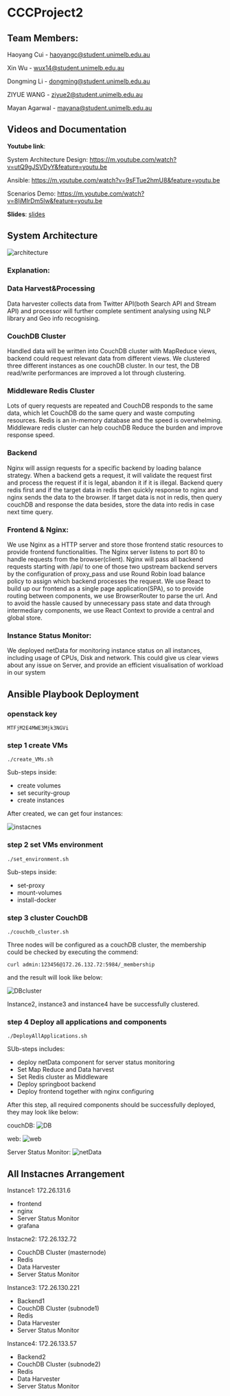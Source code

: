 # CCCProject2  

## Team Members:
Haoyang Cui - haoyangc@student.unimelb.edu.au

Xin Wu - wux14@student.unimelb.edu.au

Dongming Li - dongming@student.unimelb.edu.au

ZIYUE WANG - ziyue2@student.unimelb.edu.au

Mayan Agarwal - mayana@student.unimelb.edu.au

## Videos and Documentation
**Youtube link**:

System Architecture Design: https://m.youtube.com/watch?v=utQ9gJSVDyY&feature=youtu.be

Ansible: https://m.youtube.com/watch?v=9sFTue2hmU8&feature=youtu.be

Scenarios Demo: https://m.youtube.com/watch?v=8ljMIrDm5lw&feature=youtu.be

**Slides**: [slides](documents/slides)

## System Architecture

![architecture](documents/images/architecture.png)

### Explanation:

### Data Harvest&Processing
Data harvester collects data from Twitter API(both Search API and Stream API) and processor will further complete sentiment analysing using NLP library and Geo info recognising.

### CouchDB Cluster
Handled data will be written into CouchDB cluster with MapReduce views, backend could request relevant data from different views. We clustered three different instances as one couchDB cluster. In our test, the DB read/write performances are improved a lot through clustering.


### Middleware Redis Cluster
Lots of query requests are repeated and CouchDB responds to the same data, which let CouchDB do the same query and waste computing resources. Redis is an in-memory database and the speed is overwhelming. Middleware redis cluster can help couchDB Reduce the burden and improve response speed.


### Backend
Nginx will assign requests for a specific backend by loading balance strategy. When a backend gets a request, it will validate the request first and process the request if it is legal, abandon it if it is illegal. Backend query redis first and if the target data in redis then quickly response to nginx and nginx sends the data to the browser. If target data is not in redis, then query couchDB and response the data besides, store the data into redis in case next time query.


### Frontend & Nginx:
We use Nginx as a HTTP server and store those frontend static resources to provide frontend functionalities. The Nginx server listens to port 80 to handle requests from the browser(client). Nginx will pass all backend requests starting with /api/ to one of those two upstream backend servers by the configuration of proxy_pass and use Round Robin load balance policy to assign which backend processes the request.
We use React to build up our frontend as a single page application(SPA), so to provide routing between components, we use BrowserRouter to parse the url. And to avoid the hassle caused by unnecessary pass state and data through intermediary components, we use React Context to provide a central and global store.

### Instance Status Monitor:
We deployed netData for monitoring instance status on all instances, including usage of CPUs, Disk and network. This could give us clear views about any issue on Server, and provide an efficient visualisation of workload in our system





## Ansible Playbook Deployment

### openstack key

```
MTFjM2E4MWE3Mjk3NGVi
```

### step 1 create VMs
```
./create_VMs.sh
```
Sub-steps inside:
* create volumes
* set security-group
* create instances

After created, we can get four instances:

![instacnes](documents/images/instances.png)


### step 2 set VMs environment
```
./set_environment.sh
```
Sub-steps inside:
* set-proxy
* mount-volumes
* install-docker

### step 3 cluster CouchDB
```
./couchdb_cluster.sh
```
Three nodes will be configured as a couchDB cluster, the membership could be checked by executing the commend:
```
curl admin:123456@172.26.132.72:5984/_membership
```
and the result will look like below:

![DBcluster](documents/images/DBcluster.png)

Instance2, instance3 and instance4 have be successfully clustered.

### step 4 Deploy all applications and components
```
./DeployAllApplications.sh
```
SUb-steps includes:
* deploy netData component for server status monitoring
* Set Map Reduce and Data harvest
* Set Redis cluster as Middleware
* Deploy springboot backend
* Deploy frontend together with nginx configuring

After this step, all required components should be successfully deployed, they may look like below:

couchDB:
![DB](documents/images/couchDB.png)

web:
![web](documents/images/web.png)

Server Status Monitor:
![netData](documents/images/netData.png)


## All Instacnes Arrangement

Instance1: 172.26.131.6
* frontend
* nginx
* Server Status Monitor
* grafana

Instacne2: 172.26.132.72
* CouchDB Cluster (masternode)
* Redis
* Data Harvester
* Server Status Monitor

Instance3: 172.26.130.221
* Backend1
* CouchDB Cluster (subnode1)
* Redis
* Data Harvester
* Server Status Monitor

Instance4: 172.26.133.57
* Backend2
* CouchDB Cluster (subnode2)
* Redis
* Data Harvester
* Server Status Monitor
